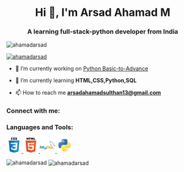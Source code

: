 <h1 align="center">Hi 👋, I'm Arsad Ahamad M</h1>
<h3 align="center">A learning full-stack-python developer from India</h3>

<p align="left"> <img src="https://komarev.com/ghpvc/?username=ahamadarsad&label=Profile%20views&color=0e75b6&style=flat" alt="ahamadarsad" /> </p>

<p align="left"> <a href="https://github.com/ryo-ma/github-profile-trophy"><img src="https://github-profile-trophy.vercel.app/?username=ahamadarsad" alt="ahamadarsad" /></a> </p>

- 🔭 I’m currently working on [Python Basic-to-Advance](https://github.com/ahamadarsad/Python)

- 🌱 I’m currently learning **HTML,CSS,Python,SQL**

- 📫 How to reach me **arsadahamadsulthan13@gmail.com**

<h3 align="left">Connect with me:</h3>
<p align="left">
</p>

<h3 align="left">Languages and Tools:</h3>
<p align="left"> <a href="https://www.w3schools.com/css/" target="_blank" rel="noreferrer"> <img src="https://raw.githubusercontent.com/devicons/devicon/master/icons/css3/css3-original-wordmark.svg" alt="css3" width="40" height="40"/> </a> <a href="https://www.w3.org/html/" target="_blank" rel="noreferrer"> <img src="https://raw.githubusercontent.com/devicons/devicon/master/icons/html5/html5-original-wordmark.svg" alt="html5" width="40" height="40"/> </a> <a href="https://www.mysql.com/" target="_blank" rel="noreferrer"> <img src="https://raw.githubusercontent.com/devicons/devicon/master/icons/mysql/mysql-original-wordmark.svg" alt="mysql" width="40" height="40"/> </a> <a href="https://www.python.org" target="_blank" rel="noreferrer"> <img src="https://raw.githubusercontent.com/devicons/devicon/master/icons/python/python-original.svg" alt="python" width="40" height="40"/> </a> </p>

<p><img align="left" src="https://github-readme-stats.vercel.app/api/top-langs?username=ahamadarsad&show_icons=true&locale=en&layout=compact" alt="ahamadarsad" /></p>

<p>&nbsp;<img align="center" src="https://github-readme-stats.vercel.app/api?username=ahamadarsad&show_icons=true&locale=en" alt="ahamadarsad" /></p>

